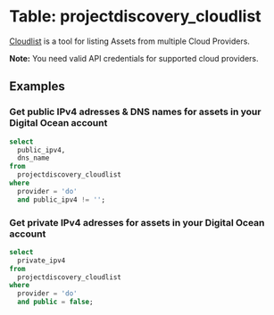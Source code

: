 # Table: projectdiscovery_cloudlist

[Cloudlist](https://github.com/projectdiscovery/cloudlist) is a tool for listing Assets from multiple Cloud Providers.

**Note:** You need valid API credentials for supported cloud providers.

## Examples

### Get public IPv4 adresses & DNS names for assets in your Digital Ocean account

```sql
select
  public_ipv4,
  dns_name
from
  projectdiscovery_cloudlist
where
  provider = 'do'
  and public_ipv4 != '';
```

### Get private IPv4 adresses for assets in your Digital Ocean account

```sql
select
  private_ipv4
from
  projectdiscovery_cloudlist
where
  provider = 'do'
  and public = false;
```

